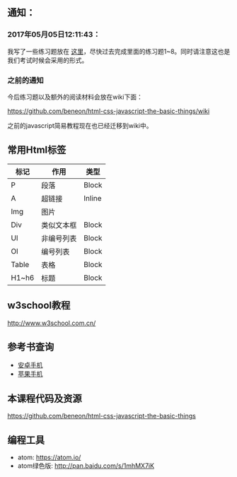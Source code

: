 ## 通知：
### 2017年05月05日12:11:43：
我写了一些练习题放在
[这里](https://github.com/beneon/html-css-javascript-the-basic-things/wiki/%E7%BB%83%E4%B9%A0%E9%A2%98)，尽快过去完成里面的练习题1~8。同时请注意这也是我们考试时候会采用的形式。

### 之前的通知
今后练习题以及额外的阅读材料会放在wiki下面：

https://github.com/beneon/html-css-javascript-the-basic-things/wiki

之前的javascript简易教程现在也已经迁移到wiki中。

## 常用Html标签
|标记|作用|类型|
|---|---|---|
|P|段落|Block|
|A|超链接|Inline|
|Img|图片||
|Div|类似文本框|Block|
|Ul|非编号列表|Block|
|Ol|编号列表|Block|
|Table|表格|Block|
|H1~h6|标题|Block|


## w3school教程
http://www.w3school.com.cn/

## 参考书查询
- [安卓手机](http://lovelydocs.io/)
- [苹果手机](https://kapeli.com/dash_ios)

## 本课程代码及资源

https://github.com/beneon/html-css-javascript-the-basic-things

## 编程工具
- atom: https://atom.io/
- atom绿色版:  http://pan.baidu.com/s/1mhMX7iK
